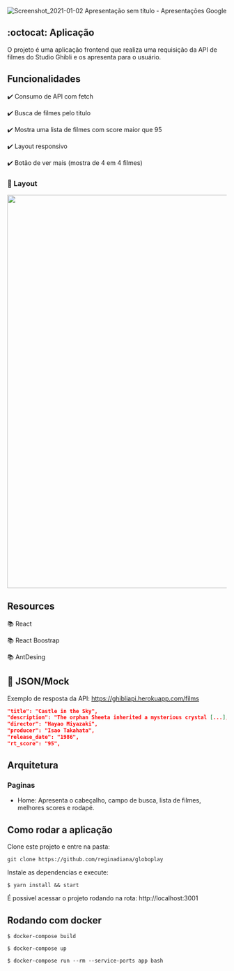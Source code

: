 ![Screenshot_2021-01-02 Apresentação sem título - Apresentações Google](https://user-images.githubusercontent.com/46378210/103469484-3d825a80-4d44-11eb-8071-c131b397a551.png)

## :octocat: Aplicação

O projeto é uma aplicação frontend que realiza uma requisição da API de filmes do Studio Ghibli e os apresenta para o usuário.

## Funcionalidades

:heavy_check_mark: Consumo de API com fetch

:heavy_check_mark: Busca de filmes pelo titulo

:heavy_check_mark: Mostra uma lista de filmes com score maior que 95 

:heavy_check_mark: Layout responsivo

:heavy_check_mark: Botão de ver mais (mostra de 4 em 4 filmes)

### :iphone: Layout 

<img src="https://user-images.githubusercontent.com/46378210/170803030-7e655062-d812-42e3-ade0-ed23c21776e8.png" width="900" />

## Resources

:books: React

:books: React Boostrap

:books: AntDesing 

## :floppy_disk: JSON/Mock

Exemplo de resposta da API: https://ghibliapi.herokuapp.com/films

```json
"title": "Castle in the Sky",
"description": "The orphan Sheeta inherited a mysterious crystal [...],
"director": "Hayao Miyazaki",
"producer": "Isao Takahata",
"release_date": "1986",
"rt_score": "95",
```

## Arquitetura

### Paginas

- Home: Apresenta o cabeçalho, campo de busca, lista de filmes, melhores scores e rodapé.

## Como rodar a aplicação

Clone este projeto e entre na pasta:

```
git clone https://github.com/reginadiana/globoplay
```
Instale as dependencias e execute:

```
$ yarn install && start
```

É possivel acessar o projeto rodando na rota: http://localhost:3001
## Rodando com docker 

```
$ docker-compose build
```

```
$ docker-compose up
```

```
$ docker-compose run --rm --service-ports app bash  
```
